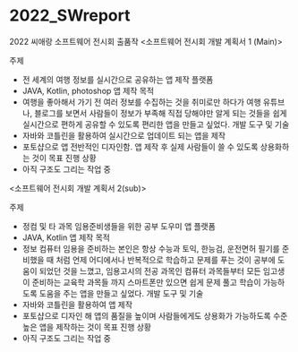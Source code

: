 # 2022_SWreport
2022 씨애랑 소프트웨어 전시회 출품작
<소프트웨어 전시회 개발 계획서  1 (Main)>

주제 
- 전 세계의 여행 정보를 실시간으로 공유하는 앱 제작
플랫폼
- JAVA, Kotlin, photoshop
앱 제작 목적
- 여행을 좋아해서 가기 전 여러 정보를 수집하는 것을 취미로만 하다가 여행 유튜브나, 블로그를 보면서 사람들이 정보가 부족해 직접 당해야만 알게 되는 것들을  쉽게 실시간으로 편하게 공유할 수 있도록 편리한 앱을 만들고 싶었다.
개발 도구 및 기술 
- 자바와 코틀린을 활용하여 실시간으로 업데이트 되는 앱을 제작
- 포토샵으로 앱 전반적인 디자인함. 앱 제작 후 실제 사람들이 쓸 수 있도록 상용화하는 것이 목표
진행 상황
- 아직 구조도 그리는 작업 중

<소프트웨어 전시회 개발 계획서  2(sub)>

주제 
- 정컴 및 타 과목 임용준비생들을 위한 공부 도우미 앱
플랫폼
- JAVA, Kotlin
앱 제작 목적
- 정보 컴퓨터 임용을 준비하는 본인은 항상 수능과 토익, 한능검, 운전면허 필기를 준비했을 때 처럼 언제 어디에서나 반복적으로 학습하고 문제를 푸는 것이 공부에 도움이 되었던 것을 느꼈고, 임용고시의 전공 과목인 컴퓨터 과목들부터 모든 임고생이 준비하는 교육학 과목들 까지 스마트폰만 있으면 쉽게 문제 풀고 학습이 가능하도록 도움을 주는 앱을 만들고 싶었다.
개발 도구 및 기술 
- 자바와 코틀린을 활용하여 앱 제작
- 포토샵으로 디자인 해 앱의 품질을 높이며 사람들에게도 상용화가 가능하도록 수준 높은 앱을 제작하는 것이 목표
진행 상황
- 아직 구조도 그리는 작업 중
